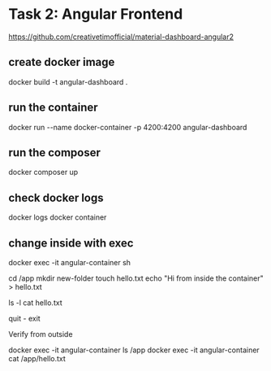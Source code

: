 ﻿# Task 2: Angular Frontend

https://github.com/creativetimofficial/material-dashboard-angular2

create docker image
----------------------

docker build -t angular-dashboard . 

run the container
------------------
docker run --name docker-container -p 4200:4200 angular-dashboard

run the composer
------------------
docker composer up


check docker logs
------------------

docker logs docker container


change inside with exec
-----------------

docker exec -it angular-container sh

cd /app
mkdir new-folder
touch hello.txt
echo "Hi from inside the container" > hello.txt

ls -l
cat hello.txt

quit          -  exit

 Verify from outside

 docker exec -it angular-container ls /app
docker exec -it angular-container cat /app/hello.txt



